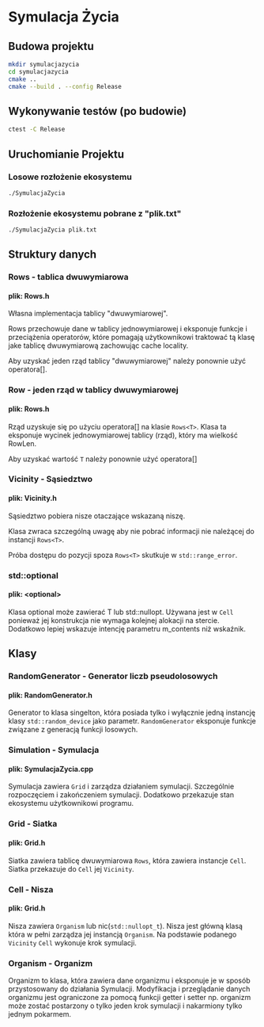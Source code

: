 # Symulacja Życia

## Budowa projektu

```sh
mkdir symulacjazycia
cd symulacjazycia
cmake ..
cmake --build . --config Release
```

## Wykonywanie testów (po budowie)

```sh
ctest -C Release
```

## Uruchomianie Projektu

### Losowe rozłożenie ekosystemu

```sh
./SymulacjaZycia
```

### Rozłożenie ekosystemu pobrane z "plik.txt"

```sh
./SymulacjaZycia plik.txt
```

## Struktury danych

### Rows<T> - tablica dwuwymiarowa

#### plik: Rows.h

Własna implementacja tablicy "dwuwymiarowej".

Rows<T> przechowuje dane w tablicy jednowymiarowej
i eksponuje funkcje i przeciążenia operatorów, które pomagają użytkownikowi traktować
tą klasę jake tablicę dwuwymiarową zachowując cache locality.

Aby uzyskać jeden rząd tablicy "dwuwymiarowej" należy ponownie użyć operatora[].

### Row<T> - jeden rząd w tablicy dwuwymiarowej

#### plik: Rows.h

Rząd uzyskuje się po użyciu operatora[] na klasie `Rows<T>`.
Klasa ta eksponuje wycinek jednowymiarowej tablicy (rząd), który ma wielkość RowLen.

Aby uzyskać wartość `T` należy ponownie użyć operatora[]

### Vicinity<T> - Sąsiedztwo

#### plik: Vicinity.h

Sąsiedztwo pobiera nisze otaczające wskazaną niszę.

Klasa zwraca szczególną uwagę aby nie pobrać informacji nie należącej do
instancji `Rows<T>`.

Próba dostępu do pozycji spoza `Rows<T>` skutkuje w `std::range_error`.

### std::optional<T>

#### plik: \<optional\>

Klasa optional może zawierać T lub std::nullopt.
Używana jest w `Cell` ponieważ jej konstrukcja nie wymaga kolejnej alokacji na stercie.
Dodatkowo lepiej wskazuje intencję parametru m_contents niż wskaźnik.

## Klasy

### RandomGenerator - Generator liczb pseudolosowych

#### plik: RandomGenerator.h

Generator to klasa singelton, która posiada tylko i wyłącznie jedną instancję
klasy `std::random_device` jako parametr. `RandomGenerator` eksponuje funkcje związane z
generacją funkcji losowych.

### Simulation - Symulacja

#### plik: SymulacjaZycia.cpp

Symulacja zawiera `Grid` i zarządza działaniem symulacji.
Szczególnie rozpoczęciem i zakończeniem symulacji.
Dodatkowo przekazuje stan ekosystemu użytkownikowi programu.

### Grid - Siatka

#### plik: Grid.h

Siatka zawiera tablicę dwuwymiarowa `Rows`, która zawiera instancje `Cell`.
Siatka przekazuje do `Cell` jej `Vicinity`.

### Cell - Nisza

#### plik: Grid.h

Nisza zawiera `Organism` lub nic(`std::nullopt_t`).
Nisza jest główną klasą która w pełni zarządza jej instancją `Organism`.
Na podstawie podanego `Vicinity` `Cell` wykonuje krok symulacji.

### Organism - Organizm

Organizm to klasa, która zawiera dane organizmu
i eksponuje je w sposób przystosowany do działania Symulacji.
Modyfikacja i przeglądanie danych organizmu jest ograniczone
za pomocą funkcji getter i setter np. organizm może zostać postarzony
o tylko jeden krok symulacji i nakarmiony tylko jednym pokarmem.
